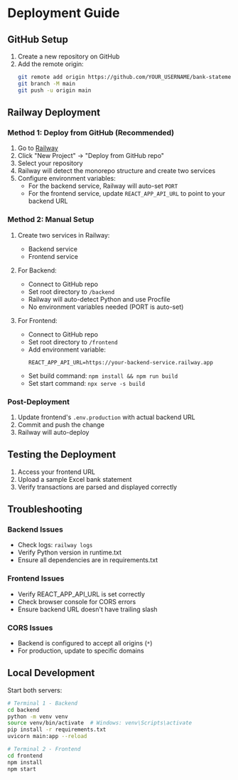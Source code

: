 # Deployment Guide

## GitHub Setup

1. Create a new repository on GitHub
2. Add the remote origin:
   ```bash
   git remote add origin https://github.com/YOUR_USERNAME/bank-statement-parser.git
   git branch -M main
   git push -u origin main
   ```

## Railway Deployment

### Method 1: Deploy from GitHub (Recommended)

1. Go to [Railway](https://railway.app)
2. Click "New Project" → "Deploy from GitHub repo"
3. Select your repository
4. Railway will detect the monorepo structure and create two services
5. Configure environment variables:
   - For the backend service, Railway will auto-set `PORT`
   - For the frontend service, update `REACT_APP_API_URL` to point to your backend URL

### Method 2: Manual Setup

1. Create two services in Railway:
   - Backend service
   - Frontend service

2. For Backend:
   - Connect to GitHub repo
   - Set root directory to `/backend`
   - Railway will auto-detect Python and use Procfile
   - No environment variables needed (PORT is auto-set)

3. For Frontend:
   - Connect to GitHub repo
   - Set root directory to `/frontend`
   - Add environment variable:
     ```
     REACT_APP_API_URL=https://your-backend-service.railway.app
     ```
   - Set build command: `npm install && npm run build`
   - Set start command: `npx serve -s build`

### Post-Deployment

1. Update frontend's `.env.production` with actual backend URL
2. Commit and push the change
3. Railway will auto-deploy

## Testing the Deployment

1. Access your frontend URL
2. Upload a sample Excel bank statement
3. Verify transactions are parsed and displayed correctly

## Troubleshooting

### Backend Issues
- Check logs: `railway logs`
- Verify Python version in runtime.txt
- Ensure all dependencies are in requirements.txt

### Frontend Issues
- Verify REACT_APP_API_URL is set correctly
- Check browser console for CORS errors
- Ensure backend URL doesn't have trailing slash

### CORS Issues
- Backend is configured to accept all origins (`*`)
- For production, update to specific domains

## Local Development

Start both servers:
```bash
# Terminal 1 - Backend
cd backend
python -m venv venv
source venv/bin/activate  # Windows: venv\Scripts\activate
pip install -r requirements.txt
uvicorn main:app --reload

# Terminal 2 - Frontend
cd frontend
npm install
npm start
```